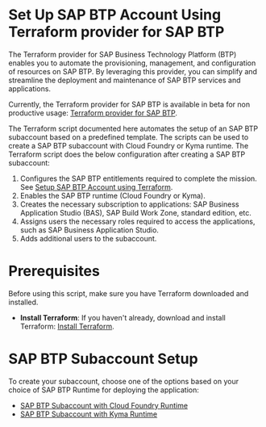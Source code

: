 # Set Up SAP BTP Account Using Terraform provider for SAP BTP

The Terraform provider for SAP Business Technology Platform (BTP) enables you to automate the provisioning, management, and configuration of resources on SAP BTP. By leveraging this provider, you can simplify and streamline the deployment and maintenance of SAP BTP services and applications.

Currently, the Terraform provider for SAP BTP is available in beta for non productive usage: [Terraform provider for SAP BTP](https://registry.terraform.io/providers/SAP/btp/latest).

The Terraform script documented here automates the setup of an SAP BTP subaccount based on a predefined template. The scripts can be used to create a SAP BTP subaccount with Cloud Foundry or Kyma runtime. The Terraform script does the below configuration after creating a SAP BTP subaccount:

1. Configures the SAP BTP entitlements required to complete the mission. See [Setup SAP BTP Account using Terraform](https://github.com/SAP-samples/btp-terraform-samples/blob/main/released/discovery_center/mission_4327/setup_subaccount_cf/README.md#entitlements).
2. Enables the SAP BTP runtime (Cloud Foundry or Kyma).
3. Creates the necessary subscription to applications: SAP Business Application Studio (BAS), SAP Build Work Zone, standard edition, etc.
4. Assigns users the necessary roles required to access the applications, such as SAP Business Application Studio.
5. Adds additional users to the subaccount.

# Prerequisites

Before using this script, make sure you have Terraform downloaded and installed.

- **Install Terraform**: If you haven't already, download and install Terraform: [Install Terraform](https://www.terraform.io/downloads.html).


# SAP BTP Subaccount Setup

To create your subaccount, choose one of the options based on your choice of SAP BTP Runtime for deploying the application: 

- [SAP BTP Subaccount with Cloud Foundry Runtime](https://github.com/SAP-samples/btp-terraform-samples/blob/main/released/discovery_center/mission_4327/setup_subaccount_cf/README.md)
- [SAP BTP Subaccount with Kyma Runtime](https://github.com/SAP-samples/btp-terraform-samples/blob/main/released/discovery_center/mission_4327/setup_subaccount_kyma/README.md)
